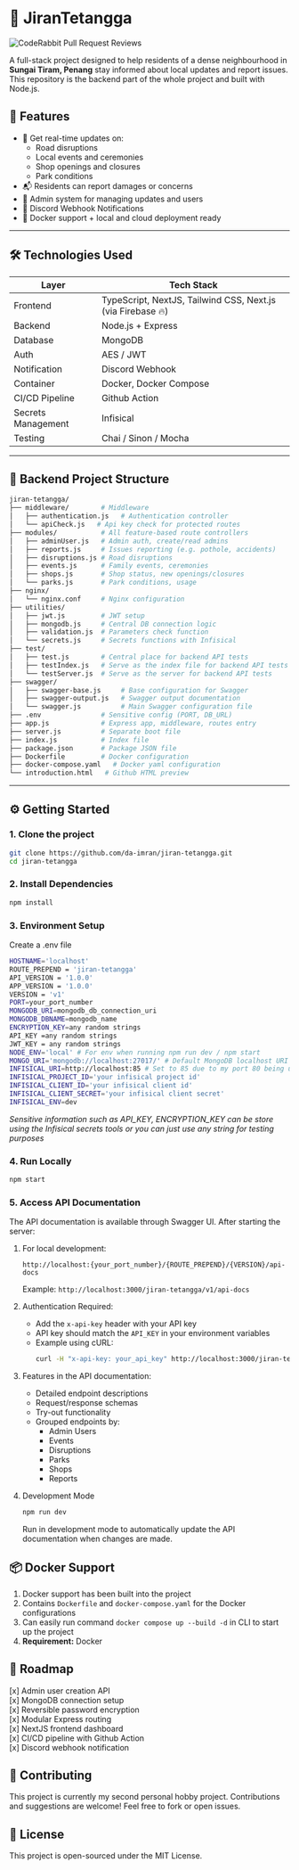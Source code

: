 # 🏡 JiranTetangga

![CodeRabbit Pull Request Reviews](https://img.shields.io/coderabbit/prs/github/da-imran/jiran-tetangga?utm_source=oss&utm_medium=github&utm_campaign=da-imran%2Fjiran-tetangga&labelColor=171717&color=FF570A&link=https%3A%2F%2Fcoderabbit.ai&label=CodeRabbit+Reviews)

A full-stack project designed to help residents of a dense neighbourhood in **Sungai Tiram, Penang** stay informed about local updates and report issues. This repository is the backend part of the whole project and built with Node.js.

## 🚀 Features

- 📢 Get real-time updates on:
  - Road disruptions
  - Local events and ceremonies
  - Shop openings and closures
  - Park conditions
- 📬 Residents can report damages or concerns
- 🧠 Admin system for managing updates and users
- 🤖 Discord Webhook Notifications
- 🐳 Docker support + local and cloud deployment ready

---

## 🛠️ Technologies Used

| Layer        | Tech Stack           |
|--------------|----------------------|
| Frontend     | TypeScript, NextJS, Tailwind CSS, Next.js (via Firebase 🔥)   |
| Backend      | Node.js + Express    |
| Database     | MongoDB              |
| Auth         | AES / JWT |
| Notification | Discord Webhook	|
| Container    | Docker, Docker Compose |
| CI/CD Pipeline  | Github Action     |
| Secrets Management  | Infisical     |
| Testing      | Chai / Sinon / Mocha	|

---

## 📂 Backend Project Structure
```bash
jiran-tetangga/
├── middleware/        # Middleware
│   ├── authentication.js   # Authentication controller
│   └── apiCheck.js   # Api key check for protected routes
├── modules/           # All feature-based route controllers
│   ├── adminUser.js   # Admin auth, create/read admins
│   ├── reports.js     # Issues reporting (e.g. pothole, accidents)
│   ├── disruptions.js # Road disruptions
│   ├── events.js      # Family events, ceremonies
│   ├── shops.js       # Shop status, new openings/closures
│   └── parks.js       # Park conditions, usage
├── nginx/
│   └── nginx.conf     # Nginx configuration
├── utilities/
│   ├── jwt.js         # JWT setup
│   ├── mongodb.js     # Central DB connection logic
│   ├── validation.js  # Parameters check function
│   └── secrets.js     # Secrets functions with Infisical
├── test/
│   ├── test.js        # Central place for backend API tests
│   ├── testIndex.js   # Serve as the index file for backend API tests
│   └── testServer.js  # Serve as the server for backend API tests
├── swagger/
│   ├── swagger-base.js     # Base configuration for Swagger
│   ├── swagger-output.js   # Swagger output documentation
│   └── swagger.js          # Main Swagger configuration file
├── .env               # Sensitive config (PORT, DB_URL)
├── app.js             # Express app, middleware, routes entry
├── server.js          # Separate boot file
├── index.js           # Index file
├── package.json       # Package JSON file
├── Dockerfile         # Docker configuration
├── docker-compose.yaml   # Docker yaml configuration
└── introduction.html   # Github HTML preview
```

---

## ⚙️ Getting Started

### 1. Clone the project

```bash
git clone https://github.com/da-imran/jiran-tetangga.git
cd jiran-tetangga
```

### 2. Install Dependencies
```bash
npm install
```

### 3. Environment Setup
Create a .env file
```bash
HOSTNAME='localhost'
ROUTE_PREPEND = 'jiran-tetangga'
API_VERSION = '1.0.0'
APP_VERSION = '1.0.0'
VERSION = 'v1'
PORT=your_port_number
MONGODB_URI=mongodb_db_connection_uri
MONGODB_DBNAME=mongodb_name
ENCRYPTION_KEY=any random strings
API_KEY =any random strings
JWT_KEY = any random strings
NODE_ENV='local' # For env when running npm run dev / npm start
MONGO_URI='mongodb://localhost:27017/' # Default MongoDB localhost URI
INFISICAL_URI=http://localhost:85 # Set to 85 due to my port 80 being used
INFISICAL_PROJECT_ID='your infisical project id'
INFISICAL_CLIENT_ID='your infisical client id'
INFISICAL_CLIENT_SECRET='your infisical client secret'
INFISICAL_ENV=dev
```
<i>Sensitive information such as API_KEY, ENCRYPTION_KEY can be store using the Infisical secrets tools or you can just use any string for testing purposes</i>

### 4. Run Locally
```bash
npm start
```

### 5. Access API Documentation
The API documentation is available through Swagger UI. After starting the server:

1. For local development:
   ```
   http://localhost:{your_port_number}/{ROUTE_PREPEND}/{VERSION}/api-docs
   ```
   Example: `http://localhost:3000/jiran-tetangga/v1/api-docs`

2. Authentication Required:
   - Add the `x-api-key` header with your API key
   - API key should match the `API_KEY` in your environment variables
   - Example using cURL:
     ```bash
     curl -H "x-api-key: your_api_key" http://localhost:3000/jiran-tetangga/v1/api-docs
     ```

2. Features in the API documentation:
   - Detailed endpoint descriptions
   - Request/response schemas
   - Try-out functionality
   - Grouped endpoints by:
     - Admin Users
     - Events
     - Disruptions
     - Parks
     - Shops
     - Reports

3. Development Mode
   ```bash
   npm run dev
   ```
   Run in development mode to automatically update the API documentation when changes are made.

## 📦 Docker Support 
1.  Docker support has been built into the project
2.  Contains `Dockerfile` and `docker-compose.yaml` for the Docker configurations
3.  Can easily run command `docker compose up --build -d` in CLI to start up the project
4.  **Requirement:** Docker

## 📌 Roadmap 
[x] Admin user creation API </br>
[x] MongoDB connection setup </br>
[x] Reversible password encryption </br>
[x] Modular Express routing </br>
[x] NextJS frontend dashboard </br>
[x] CI/CD pipeline with Github Action </br>
[x] Discord webhook notification </br>

## 🤝 Contributing
This project is currently my second personal hobby project. Contributions and suggestions are welcome! Feel free to fork or open issues.

## 📜 License
This project is open-sourced under the MIT License.
